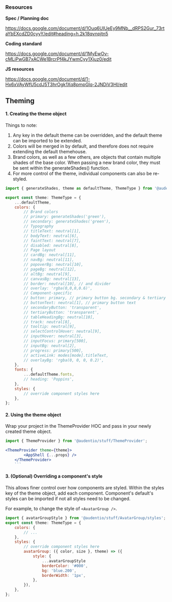 ### Resources

**Spec / Planning doc**

https://docs.google.com/document/d/1Ouq6UIUeEy9MNb__dRPS2Gur_73rtaYbEXcdZD0cyyY/edit#heading=h.2k18qvnpjtn5

**Coding standard**

https://docs.google.com/document/d/1MyEwOv-cMLiPwGB7xACWe1BrcrPf4kJYwmCyy1Xjuz0/edit

**JS resources**

https://docs.google.com/document/d/1-Hx6xVAyWfU5cdJ5T3hrOgk1Xq8pmpGlq-2JNDiV3HI/edit

## Theming

#### 1. Creating the theme object

Things to note:

1. Any key in the default theme can be overridden, and the default theme can be imported to be extended.
2. Colors will be merged in by default, and therefore does not require extending the default themehouse.
3. Brand colors, as well as a few others, are objects that contain multiple shades of the base color. When passing a new brand color, they must be sent within the generateShades() function.
4. For more control of the theme, individual components can also be re-styled.

```jsx
import { generateShades, theme as defaultTheme, ThemeType } from '@audentio/stuff/theme';

export const theme: ThemeType = {
    ...defaultTheme,
    colors: {
        // Brand colors
        // primary: generateShades('green'),
        // secondary: generateShades('green'),
        // Typography
        // titleText: neutral[1],
        // bodyText: neutral[6],
        // faintText: neutral[7],
        // disabled: neutral[8],
        // Page layout
        // cardBg: neutral[11],
        // navBg: neutral[11],
        // popoverBg: neutral[10],
        // pageBg: neutral[12],
        // altBg: neutral[9],
        // canvasBg: neutral[13],
        // border: neutral[10], // and divider
        // overlay: 'rgba(0,0,0,0.6)',
        // Component-specific
        // button: primary, // primary button bg. secondary & tertiary button text - uses .500
        // buttonText: neutral[1], // primary button text
        // secondaryButton: 'transparent',
        // tertiaryButton: 'transparent',
        // tableHeadingBg: neutral[10],
        // track: neutral[8],
        // tooltip: neutral[9],
        // selectControlHover: neutral[9],
        // inputHover: neutral[3],
        // inputFocus: primary[500],
        // inputBg: neutral[2],
        // progress: primary[500],
        // activeLink: modes[mode].titleText,
        // overlayBg: 'rgba(0, 0, 0, 0.2)',
    },
    fonts: {
        ...defaultTheme.fonts,
        // heading: 'Poppins',
    },
    styles: {
        // override component styles here
    },
};
```

#### 2. Using the theme object

Wrap your project in the ThemeProvider HOC and pass in your newly created theme object.

````jsx
import { ThemeProvider } from '@audentio/stuff/ThemeProvider';

<ThemeProvider theme={theme}>
        <AppShell {...props} />
    </ThemeProvider>
    ```
````

#### 3. (Optional) Overriding a component's style

This allows finer control over how components are styled. Within the styles key of the theme object, add each component. Component's default's styles can be imported if not all styles need to be changed.

For example, to change the style of `<AvatarGroup />`.

```jsx
import { avatarGroupStyle } from '@audentio/stuff/AvatarGroup/styles';
export const theme: ThemeType = {
    colors: {
        // ...
    },
    styles: {
        // override component styles here
        avatarGroup: ({ color, size }, theme) => ({
            style: {
                ...avatarGroupStyle
                borderColor: '#000',
                bg: 'blue.200',
                borderWidth: '1px',
            },
        }),
    },
};
```
